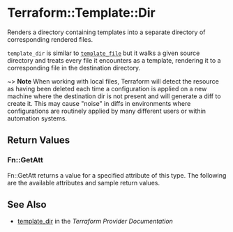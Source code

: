 # Terraform::Template::Dir

Renders a directory containing templates into a separate directory of
corresponding rendered files.

`template_dir` is similar to [`template_file`](../d/file.html) but it walks
a given source directory and treats every file it encounters as a template,
rendering it to a corresponding file in the destination directory.

~> **Note** When working with local files, Terraform will detect the resource
as having been deleted each time a configuration is applied on a new machine
where the destination dir is not present and will generate a diff to create
it. This may cause "noise" in diffs in environments where configurations are
routinely applied by many different users or within automation systems.

## Return Values

### Fn::GetAtt

Fn::GetAtt returns a value for a specified attribute of this type. The following are the available attributes and sample return values.

## See Also

* [template_dir](https://www.terraform.io/docs/providers/template/r/dir.html) in the _Terraform Provider Documentation_